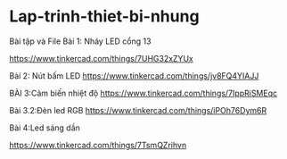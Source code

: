 # Lap-trinh-thiet-bi-nhung
Bài tập và File
Bài 1: Nháy LED cổng 13

https://www.tinkercad.com/things/7UHG32xZYUx

Bài 2: Nút bấm LED
https://www.tinkercad.com/things/jv8FQ4YIAJJ


BÀI 3:Cảm biến nhiệt độ
https://www.tinkercad.com/things/7IppRiSMEqc

Bài 3.2:Đèn led RGB
https://www.tinkercad.com/things/iPOh76Dym6R

Bài 4:Led sáng dần

https://www.tinkercad.com/things/7TsmQZrihvn
